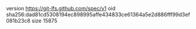 version https://git-lfs.github.com/spec/v1
oid sha256:dad81cd5308194ec898995affe434833ce61364a5e2d886fff99d3ef081b23c8
size 15875
